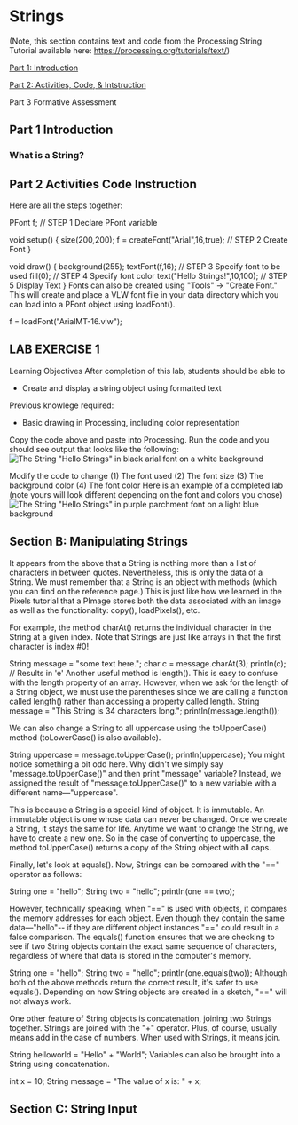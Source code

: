 # Strings
(Note, this section contains text and code from the Processing String Tutorial available here: https://processing.org/tutorials/text/)

[Part 1: Introduction](#part-1-introduction)

[Part 2: Activities, Code, & Intstruction](#part-2-activities-code-instruction)

Part 3 Formative Assessment

## Part 1 Introduction


### What is a String?


## Part 2 Activities Code Instruction

Here are all the steps together:

PFont f;                           // STEP 1 Declare PFont variable
  
void setup() {
  size(200,200);
  f = createFont("Arial",16,true); // STEP 2 Create Font
}

void draw() {
  background(255);
  textFont(f,16);                  // STEP 3 Specify font to be used
  fill(0);                         // STEP 4 Specify font color 
  text("Hello Strings!",10,100);   // STEP 5 Display Text
}
Fonts can also be created using "Tools" → "Create Font." This will create and place a VLW font file in your data directory which you can load into a PFont object using loadFont().

f = loadFont("ArialMT-16.vlw");

## LAB EXERCISE 1
Learning Objectives
After completion of this lab, students should be able to
* Create and display a string object using formatted text

Previous knowlege required:
* Basic drawing in Processing, including color representation

Copy the code above and paste into Processing. Run the code and you should see output that looks like the following:
![The String "Hello Strings" in black arial font on a white background](https://github.com/treinartz/APCS.ProcessingResources/blob/gh-pages/chapters/HelloString.png)

Modify the code to change
(1) The font used 
(2) The font size
(3) The background color
(4) The font color
Here is an example of a completed lab (note yours will look different depending on the font and colors you chose)
![The String "Hello Strings" in purple parchment font on a light blue background](https://github.com/treinartz/APCS.ProcessingResources/blob/gh-pages/chapters/HelloString2.png)


## Section B: Manipulating Strings
It appears from the above that a String is nothing more than a list of characters in between quotes. Nevertheless, this is only the data of a String. We must remember that a String is an object with methods (which you can find on the reference page.) This is just like how we learned in the Pixels tutorial that a PImage stores both the data associated with an image as well as the functionality: copy(), loadPixels(), etc.

For example, the method charAt() returns the individual character in the String at a given index. Note that Strings are just like arrays in that the first character is index #0!

String message = "some text here.";
char c = message.charAt(3);
println(c);                // Results in 'e'
Another useful method is length(). This is easy to confuse with the length property of an array. However, when we ask for the length of a String object, we must use the parentheses since we are calling a function called length() rather than accessing a property called length.
String message = "This String is 34 characters long.";
println(message.length());

We can also change a String to all uppercase using the toUpperCase() method (toLowerCase() is also available).

String uppercase = message.toUpperCase();
println(uppercase); 
You might notice something a bit odd here. Why didn't we simply say "message.toUpperCase()" and then print "message" variable? Instead, we assigned the result of "message.toUpperCase()" to a new variable with a different name—"uppercase".

This is because a String is a special kind of object. It is immutable. An immutable object is one whose data can never be changed. Once we create a String, it stays the same for life. Anytime we want to change the String, we have to create a new one. So in the case of converting to uppercase, the method toUpperCase() returns a copy of the String object with all caps.

Finally, let's look at equals(). Now, Strings can be compared with the "==" operator as follows:

String one = "hello";
String two = "hello";
println(one == two);

However, technically speaking, when "==" is used with objects, it compares the memory addresses for each object. Even though they contain the same data—"hello"-- if they are different object instances "==" could result in a false comparison. The equals() function ensures that we are checking to see if two String objects contain the exact same sequence of characters, regardless of where that data is stored in the computer's memory.

String one = "hello";
String two = "hello";
println(one.equals(two));
Although both of the above methods return the correct result, it's safer to use equals(). Depending on how String objects are created in a sketch, "==" will not always work.

One other feature of String objects is concatenation, joining two Strings together. Strings are joined with the "+" operator. Plus, of course, usually means add in the case of numbers. When used with Strings, it means join.

String helloworld = "Hello" + "World";
Variables can also be brought into a String using concatenation.

int x = 10;
String message = "The value of x is: " + x;

## Section C: String Input
